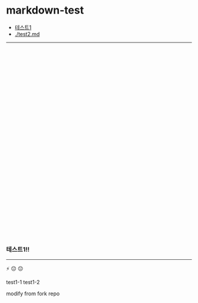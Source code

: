 # markdown-test

- <a href="#테스트1">테스트1</a>
- <a href="./test2.md">./test2.md</a>

---  

<br/><br/><br/><br/><br/><br/><br/><br/><br/><br/><br/><br/><br/><br/><br/>
<br/><br/><br/><br/><br/><br/><br/><br/><br/><br/><br/><br/><br/><br/><br/>

<div id="테스트1"></div>  

### 테스트1!!


--- 

:zap:
:pensive:
:pensive:


test1-1
test1-2

modify from fork repo
